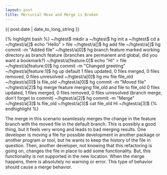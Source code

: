 ```yaml
---
layout: post
title: Mercurial Move and Merge is Broken
---
```


<p class="meta">{{ post.date | date_to_long_string }}</p>

{% highlight bash %}
~/hgtest$ mkdir a
~/hgtest$ hg init a
~/hgtest$ cd a
~/hgtest/a[]$ echo "Hello" > file
~/hgtest/a[]$ hg add file
~/hgtest/a[]$ hg commit -m "Added file"
~/hgtest/a[0]$ hg branch feature
marked working directory as branch feature
(branches are permanent and global, did you want a bookmark?)
~/hgtest/a[feature:0]$ echo "Hi" > file
~/hgtest/a[feature:0]$ hg commit -m "Changed greeting"
~/hgtest/a[feature:1]$ hg up default
1 files updated, 0 files merged, 0 files removed, 0 files unresolved
~/hgtest/a[0]$ hg mv file file_old
~/hgtest/a[0]$ ls
file_old
~/hgtest/a[0]$ hg commit -m "Moved file"
~/hgtest/a[2]$ hg merge feature 
merging file_old and file to file_old
0 files updated, 1 files merged, 0 files removed, 0 files unresolved
(branch merge, don't forget to commit)
~/hgtest/a[2]$ hg commit -m "Merge"
~/hgtest/a[3]$ ls
file_old
~/hgtest/a[3]$ cat file_old
Hi
~/hgtest/a[3]$
{% endhighlight %}


The merge in this scenario seamlessly merges the change in the feature
branch with the moved file in the default branch. This is possibly a
good thing, but it feels very wrong and leads to bad merging
results. One developer is moving a file for possible development in
another package or another program or tool, but he wants to keep the
history of the file in question. Then, another developer, not knowing
that this refactoring is going on, changes the file in place to add
some functionality. But, this functionality is not supported in the
new location. When the merge happens, there is absolutely no warning
or error. This type of behavior should cause a merge behavior.

